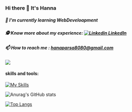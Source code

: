 ### Hi there 👋 It's Hanna
  ##### 🌱 I'm currently learning WebDeveloapment
  ##### 🕵️ Know more about my experience: [![Linkedin](https://i.stack.imgur.com/gVE0j.png) LinkedIn](https://www.linkedin.com/in/hanna-parsa-202a9924a)
  ##### 📫 How to reach me : hanaparsa8080@gmail.com   

  ![](https://komarev.com/ghpvc/?username=HannaParsa&color=ff69b4)
  
#### skills and tools:
[![My Skills](https://skillicons.dev/icons?i=dotnet,js,jquery,cs,html,css,py,java,react,go,cpp,c,visualstudio,vscode,idea,bootstrap,mysql,git,postman)](https://skillicons.dev)

![Anurag's GitHub stats](https://github-readme-stats.vercel.app/api?username=HannaParsa&count_private=true&theme=highcontrast)


[![Top Langs](https://github-readme-stats.vercel.app/api/top-langs/?username=HannaParsa&hide_progress=true&theme=highcontrast)](https://github.com/anuraghazra/github-readme-stats)


<!--
**HannaParsa/HannaParsa** is a ✨ _special_ ✨ repository because its `README.md` (this file) appears on your GitHub profile.

*** It's Hanna Parsa and I'm currently learning***



